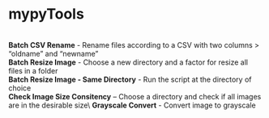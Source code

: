 # mypyTools
\
**Batch CSV Rename** - Rename files according to a CSV with two columns > “oldname” and “newname”\
**Batch Resize Image** -  Choose a new directory and a factor for resize all files in a folder\
**Batch Resize Image - Same Directory** -  Run the script at the directory of choice\
**Check Image Size Consitency** – Choose a directory and check if all images are in the desirable size\ 
**Grayscale Convert** - Convert image to grayscale
